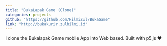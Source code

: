 ```yaml
---
title: "BukaLapak Game (Clone)"
categories: projects
github: "https://github.com/HilmiZul/BukaGame"
link: "http://bukakurir.zulhilmi.id"
---
```

I clone the Bukalapak Game mobile App into Web based.
Built with p5.js ❤️

